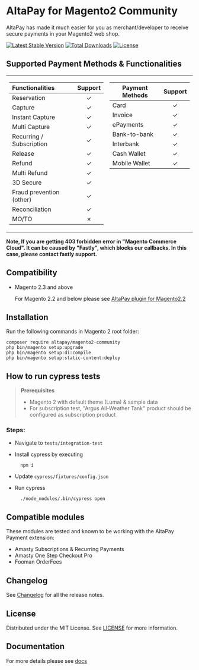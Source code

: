 # AltaPay for Magento2 Community

AltaPay has made it much easier for you as merchant/developer to receive secure payments in your Magento2 web shop.

[![Latest Stable Version](http://poser.pugx.org/altapay/magento2-community/v)](https://packagist.org/packages/altapay/magento2-community)
[![Total Downloads](http://poser.pugx.org/altapay/magento2-community/downloads)](https://packagist.org/packages/altapay/magento2-community)
[![License](http://poser.pugx.org/altapay/magento2-community/license)](https://packagist.org/packages/altapay/magento2-community)

## Supported Payment Methods & Functionalities
<table>
<tr><td>

| Functionalities	        | Support       |
| :------------------------ | :-----------: |
| Reservation               | &check;       |
| Capture                   | &check;       |
| Instant Capture           | &check;       |
| Multi Capture             | &check;       |
| Recurring / Subscription  | &check;       |
| Release                   | &check;       |
| Refund                    | &check;       |
| Multi Refund              | &check;       |
| 3D Secure                 | &check;       |
| Fraud prevention (other)  | &check;       |
| Reconciliation            | &check;       |
| MO/TO                     | &cross;       |

</td><td valign="top">

| Payment Methods	  | Support       |
| ------------------- | :-----------: |
| Card                | &check;       |
| Invoice             | &check;       |
| ePayments           | &check;       |
| Bank-to-bank        | &check;       |
| Interbank           | &check;       |
| Cash Wallet         | &check;       |
| Mobile Wallet       | &check;       |

</td></tr> </table>


**Note, If you are getting 403 forbidden error in "Magento Commerce Cloud". It can be caused by "Fastly", which blocks our callbacks. In this case, please contact fastly support.**

## Compatibility
- Magento 2.3 and above

    For Magento 2.2 and below please see [AltaPay plugin for Magento2.2](https://github.com/AltaPay/plugin-magento2)

## Installation
Run the following commands in Magento 2 root folder:

    composer require altapay/magento2-community
    php bin/magento setup:upgrade
    php bin/magento setup:di:compile
    php bin/magento setup:static-content:deploy


## How to run cypress tests

> **Prerequisites**
> 
> - Magento 2 with default theme (Luma) & sample data
> - For subscription test, "Argus All-Weather Tank" product should be configured as subscription product

### Steps:

* Navigate to `tests/integration-test`
* Install cypress by executing 

        npm i
        
* Update `cypress/fixtures/config.json`
* Run cypress

        ./node_modules/.bin/cypress open

## Compatible modules

These modules are tested and known to be working with the AltaPay Payment extension:

- Amasty Subscriptions & Recurring Payments
- Amasty One Step Checkout Pro
- Fooman OrderFees

## Changelog

See [Changelog](CHANGELOG.md) for all the release notes.

## License

Distributed under the MIT License. See [LICENSE](LICENSE) for more information.

## Documentation

For more details please see [docs](https://github.com/AltaPay/plugin-magento2-community/wiki)
